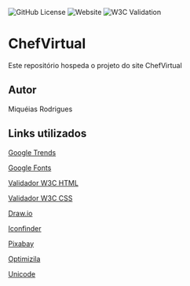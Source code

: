 ![GitHub License](https://img.shields.io/github/license/Miqueias431/ChefVirtual)
![Website](https://img.shields.io/website?url=https%3A%2F%2Fmiqueias431.github.io%2FChefVirtual%2F)
![W3C Validation](https://img.shields.io/w3c-validation/html?targetUrl=https%3A%2F%2Fmiqueias431.github.io%2FChefVirtual%2F)

# ChefVirtual
Este repositório hospeda o projeto do site ChefVirtual
## Autor
Miquéias Rodrigues
##  Links utilizados
[Google Trends](https://trends.google.com.br/trends/)

[Google Fonts](https://fonts.google.com)

[Validador W3C HTML](https://validator.w3.org/#validate_by_upload)

[Validador W3C CSS](https://jigsaw.w3.org/css-validator/#validate_by_upload)

[Draw.io](https://app.diagrams.net)

[Iconfinder](https://www.iconfinder.com)

[Pixabay](https://pixabay.com/pt/)

[Optimizila](https://imagecompressor.com)

[Unicode](https://unicode.org/charts/)
